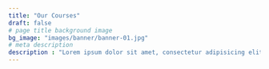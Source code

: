 ```yaml
---
title: "Our Courses"
draft: false
# page title background image
bg_image: "images/banner/banner-01.jpg"
# meta description
description : "Lorem ipsum dolor sit amet, consectetur adipisicing elit, sed do eiusmod tempor incididunt ut labore. dolore magna aliqua. Ut enim ad minim veniam, quis nostrud."
---
```

